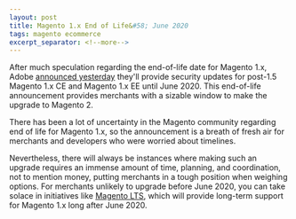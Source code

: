 ```yaml
---
layout: post
title: Magento 1.x End of Life&#58; June 2020
tags: magento ecommerce
excerpt_separator: <!--more-->
---
```


After much speculation regarding the end-of-life date for Magento 1.x, Adobe [announced yesterday](https://magento.com/blog/magento-news/supporting-magento-1-through-june-2020)
they'll provide security updates for post-1.5 Magento 1.x CE and Magento 1.x EE until
June 2020. This end-of-life announcement provides merchants with a sizable window to
make the upgrade to Magento 2.

<!--more-->

There has been a lot of uncertainty in the Magento community regarding end of life for
Magento 1.x, so the announcement is a breath of fresh air for merchants and developers
who were worried about timelines.

Nevertheless, there will always be instances where making such an upgrade requires an immense
amount of time, planning, and coordination, not to mention money, putting merchants in a tough
position when weighing options. For merchants unlikely to upgrade before June 2020, you can
take solace in initiatives like [Magento LTS](https://github.com/OpenMage/magento-lts), which
will provide long-term support for Magento 1.x long after June 2020.
